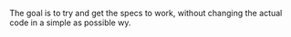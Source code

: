 The goal is to try and get the specs to work, without changing the actual code in a simple as possible wy.
